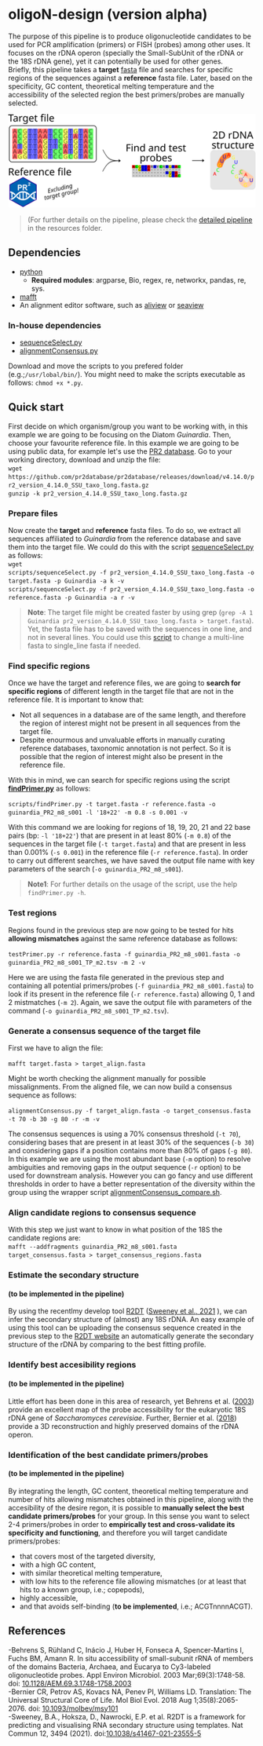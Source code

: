 # oligoN-design (version alpha)
  
The purpose of this pipeline is to produce oligonucleotide candidates to be used for PCR amplification (primers) or FISH (probes) among other uses. It focuses on the rDNA operon (specially the Small-SubUnit of the rDNA or the 18S rDNA gene), yet it can potentially be used for other genes.  
Briefly, this pipeline takes a **target** [fasta](https://en.wikipedia.org/wiki/FASTA) file and searches for specific regions of the sequences against a **reference** fasta file. Later, based on the specificity, GC content, theoretical melting temperature and the accessibility of the selected region the best primers/probes are manually selected.  
  
![brief_pipeline](/resources/bioinfo_pipeline_ppt.png)  
  
>(For further details on the pipeline, please check the [detailed pipeline](/resources/bioinfo_pipeline.pdf) in the resources folder.  
  
## Dependencies  
- [python](https://www.python.org/)  
    -   **Required modules**: argparse, Bio, regex, re, networkx, pandas, re, sys.  
- [mafft](https://mafft.cbrc.jp/alignment/software/)  
- An alignment editor software, such as [aliview](https://ormbunkar.se/aliview/) or [seaview](http://doua.prabi.fr/software/seaview)  
### In-house dependencies
- [sequenceSelect.py](https://github.com/MiguelMSandin/fasta-functions/tree/main/scripts/sequenceSelect.py)  
- [alignmentConsensus.py](https://github.com/MiguelMSandin/fasta-functions/tree/main/scripts/alignmentConsensus.py)  
  
Download and move the scripts to you prefered folder (e.g.;`/usr/lobal/bin/`). You might need to make the scripts executable as follows: `chmod +x *.py`.
  
## Quick start  
First decide on which organism/group you want to be working with, in this example we are going to be focusing on the Diatom *Guinardia*. Then, choose your favourite reference file. In this example we are going to be using public data, for example let's use the [PR2 database](https://pr2-database.org/). Go to your working directory, download and unzip the file:  
`wget https://github.com/pr2database/pr2database/releases/download/v4.14.0/pr2_version_4.14.0_SSU_taxo_long.fasta.gz`  
`gunzip -k pr2_version_4.14.0_SSU_taxo_long.fasta.gz`  

### Prepare files
Now create the **target** and **reference** fasta files. To do so, we extract all sequences affiliated to *Guinardia* from the reference database and save them into the target file. We could do this with the script [sequenceSelect.py](https://github.com/MiguelMSandin/fasta-functions/tree/main/scripts/sequenceSelect.py) as follows:  
`wget `  
`scripts/sequenceSelect.py -f pr2_version_4.14.0_SSU_taxo_long.fasta -o target.fasta -p Guinardia -a k -v`  
`scripts/sequenceSelect.py -f pr2_version_4.14.0_SSU_taxo_long.fasta -o reference.fasta -p Guinardia -a r -v`  
  
>**Note**: The target file might be created faster by using grep (`grep -A 1 Guinardia pr2_version_4.14.0_SSU_taxo_long.fasta > target.fasta`). Yet, the fasta file has to be saved with the sequences in one line, and not in several lines. You could use this [script](https://github.com/MiguelMSandin/fasta-functions/tree/main/scripts/multi2linefasta.py) to change a multi-line fasta to single_line fasta if needed.  

### Find specific regions  
Once we have the target and reference files, we are going to **search for specific regions** of different length in the target file that are not in the reference file. It is important to know that:  
- Not all sequences in a database are of the same length, and therefore the region of interest might not be present in all sequences from the target file.
- Despite enourmous and unvaluable efforts in manually curating reference databases, taxonomic annotation is not perfect. So it is possible that the region of interest might also be present in the reference file.  
  
With this in mind, we can search for specific regions using the script **[findPrimer.py](https://github.com/MiguelMSandin/oligoN-design/tree/main/scripts/findPrimer.py)** as follows:  
  
`scripts/findPrimer.py -t target.fasta -r reference.fasta -o guinardia_PR2_m8_s001 -l '18+22' -m 0.8 -s 0.001 -v`  
  
With this command we are looking for regions of 18, 19, 20, 21 and 22 base pairs (bp: `-l '18+22'`) that are present in at least 80% (`-m 0.8`) of the sequences in the target file (`-t target.fasta`) and that are present in less than 0.001% (`-s 0.001`) in the reference file (`-r reference.fasta`). In order to carry out different searches, we have saved the output file name with key parameters of the search (`-o guinardia_PR2_m8_s001`).  
  
>**Note1**: For further details on the usage of the script, use the help `findPrimer.py -h`.  

### Test regions
Regions found in the previous step are now going to be tested for hits **allowing mismatches** against the same reference database as follows:  
  
`testPrimer.py -r reference.fasta -f guinardia_PR2_m8_s001.fasta -o guinardia_PR2_m8_s001_TP_m2.tsv -m 2 -v`  
  
Here we are using the fasta file generated in the previous step and containing all potential primers/probes (`-f guinardia_PR2_m8_s001.fasta`) to look if its present in the reference file (`-r reference.fasta`) allowing 0, 1 and 2 mistmatches (`-m 2`). Again, we save the output file with parameters of the command (`-o guinardia_PR2_m8_s001_TP_m2.tsv`).
  
### Generate a consensus sequence of the target file
First we have to align the file:  
  
`mafft target.fasta > target_align.fasta`  
  
Might be worth checking the alignment manually for possible missalignments. From the aligned file, we can now build a consensus sequence as follows:  

`alignmentConsensus.py -f target_align.fasta -o target_consensus.fasta -t 70 -b 30 -g 80 -r -m -v`  
  
The consensus sequences is using a 70% consensus threshold (`-t 70`), considering bases that are present in at least 30% of the sequences (`-b 30`) and considering gaps if a position contains more than 80% of gaps (`-g 80`). In this example we are using the most abundant base (`-m` option) to resolve ambiguities and removing gaps in the output sequence (`-r` option) to be used for downstream analysis. However you can go fancy and use different thresholds in order to have a better representation of the diversity within the group using the wrapper script [alignmentConsensus_compare.sh](https://github.com/MiguelMSandin/oligoN-design/tree/main/scripts/wrappers/alignmentConsensus_compare.sh).  

### Align candidate regions to consensus sequence
With this step we just want to know in what position of the 18S the candidate regions are:  
`mafft --addfragments guinardia_PR2_m8_s001.fasta target_consensus.fasta > target_consensus_regions.fasta`

### Estimate the secondary structure
#### (to be implemented in the pipeline)
By using the recentlmy develop tool [R2DT](https://github.com/rnacentral/R2DT) ([Sweeney et al., 2021](https://www.nature.com/articles/s41467-021-23555-5#citeas) ), we can infer the secondary structure of (almost) any 18S rDNA. An easy example of using this tool can be uploading the consensus sequence created in the previous step to the [R2DT website](https://rnacentral.org/r2dt) an automatically generate the secondary structure of the rDNA by comparing to the best fitting profile.  

### Identify best accesibility regions
#### (to be implemented in the pipeline)
Little effort has been done in this area of research, yet Behrens et al. ([2003](https://journals.asm.org/doi/10.1128/AEM.69.3.1748-1758.2003)) provide an excellent map of the probe accessibility for the eukaryotic 18S rDNA gene of *Saccharomyces cerevisiae*. Further, Bernier et al. ([2018](https://academic.oup.com/mbe/article/35/8/2065/5000151)) provide a 3D reconstruction and highly preserved domains of the rDNA operon.  

### Identification of the best candidate primers/probes
#### (to be implemented in the pipeline)
By integrating the length, GC content, theoretical melting temperature and number of hits allowing mismatches obtained in this pipeline, along with the accesibility of the desire regon, it is possible to **manually select the best candidate primers/probes** for your group. In this sense you want to select 2-4 primers/probes in order to **empirically test and cross-validate its specificity and functioning**, and therefore you will target candidate primers/probes:
- that covers most of the targeted diversity,
- with a high GC content,
- with similar theoretical melting temperature,
- with low hits to the reference file allowing mismatches (or at least that hits to a known group, i.e.; copepods),
- highly accessible,
- and that avoids self-binding (**to be implemented**, i.e.; ACGTnnnnACGT).

## References
-Behrens S, Rühland C, Inácio J, Huber H, Fonseca A, Spencer-Martins I, Fuchs BM, Amann R. In situ accessibility of small-subunit rRNA of members of the domains Bacteria, Archaea, and Eucarya to Cy3-labeled oligonucleotide probes. Appl Environ Microbiol. 2003 Mar;69(3):1748-58. doi: [10.1128/AEM.69.3.1748-1758.2003](https://journals.asm.org/doi/10.1128/AEM.69.3.1748-1758.2003)  
-Bernier CR, Petrov AS, Kovacs NA, Penev PI, Williams LD. Translation: The Universal Structural Core of Life. Mol Biol Evol. 2018 Aug 1;35(8):2065-2076. doi: [10.1093/molbev/msy101](https://academic.oup.com/mbe/article/35/8/2065/5000151)  
-Sweeney, B.A., Hoksza, D., Nawrocki, E.P. et al. R2DT is a framework for predicting and visualising RNA secondary structure using templates. Nat Commun 12, 3494 (2021). doi:[10.1038/s41467-021-23555-5](https://www.nature.com/articles/s41467-021-23555-5#citeas)  
